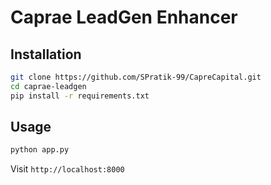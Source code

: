 # Caprae LeadGen Enhancer

## Installation
```bash
git clone https://github.com/SPratik-99/CapreCapital.git
cd caprae-leadgen
pip install -r requirements.txt
```

## Usage
```bash
python app.py
```
Visit `http://localhost:8000`